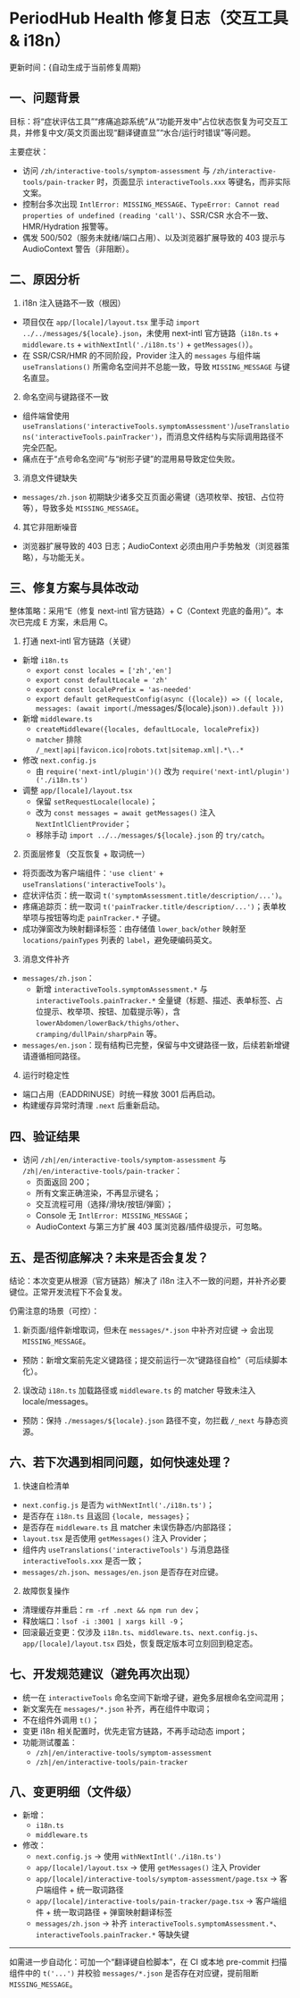 # PeriodHub Health 修复日志（交互工具 & i18n）

更新时间：{自动生成于当前修复周期}

## 一、问题背景

目标：将“症状评估工具”“疼痛追踪系统”从“功能开发中”占位状态恢复为可交互工具，并修复中文/英文页面出现“翻译键直显”“水合/运行时错误”等问题。

主要症状：
- 访问 `/zh/interactive-tools/symptom-assessment` 与 `/zh/interactive-tools/pain-tracker` 时，页面显示 `interactiveTools.xxx` 等键名，而非实际文案。
- 控制台多次出现 `IntlError: MISSING_MESSAGE`、`TypeError: Cannot read properties of undefined (reading 'call')`、SSR/CSR 水合不一致、HMR/Hydration 报警等。
- 偶发 500/502（服务未就绪/端口占用）、以及浏览器扩展导致的 403 提示与 AudioContext 警告（非阻断）。

## 二、原因分析

1) i18n 注入链路不一致（根因）
- 项目仅在 `app/[locale]/layout.tsx` 里手动 `import ../../messages/${locale}.json`，未使用 next-intl 官方链路（`i18n.ts` + `middleware.ts` + `withNextIntl('./i18n.ts')` + `getMessages()`）。
- 在 SSR/CSR/HMR 的不同阶段，Provider 注入的 `messages` 与组件端 `useTranslations()` 所需命名空间并不总能一致，导致 `MISSING_MESSAGE` 与键名直显。

2) 命名空间与键路径不一致
- 组件端曾使用 `useTranslations('interactiveTools.symptomAssessment')`/`useTranslations('interactiveTools.painTracker')`，而消息文件结构与实际调用路径不完全匹配。
- 痛点在于“点号命名空间”与“树形子键”的混用易导致定位失败。

3) 消息文件键缺失
- `messages/zh.json` 初期缺少诸多交互页面必需键（选项枚举、按钮、占位符等），导致多处 `MISSING_MESSAGE`。

4) 其它非阻断噪音
- 浏览器扩展导致的 403 日志；AudioContext 必须由用户手势触发（浏览器策略），与功能无关。

## 三、修复方案与具体改动

整体策略：采用“E（修复 next-intl 官方链路）+ C（Context 兜底的备用）”。本次已完成 E 方案，未启用 C。

1) 打通 next-intl 官方链路（关键）
- 新增 `i18n.ts`
  - `export const locales = ['zh','en']`
  - `export const defaultLocale = 'zh'`
  - `export const localePrefix = 'as-needed'`
  - `export default getRequestConfig(async ({locale}) => ({ locale, messages: (await import(`./messages/${locale}.json`)).default }))`
- 新增 `middleware.ts`
  - `createMiddleware({locales, defaultLocale, localePrefix})`
  - `matcher` 排除 `/_next|api|favicon.ico|robots.txt|sitemap.xml|.*\..*`
- 修改 `next.config.js`
  - 由 `require('next-intl/plugin')()` 改为 `require('next-intl/plugin')('./i18n.ts')`
- 调整 `app/[locale]/layout.tsx`
  - 保留 `setRequestLocale(locale)`；
  - 改为 `const messages = await getMessages()` 注入 `NextIntlClientProvider`；
  - 移除手动 `import ../../messages/${locale}.json` 的 `try/catch`。

2) 页面层修复（交互恢复 + 取词统一）
- 将页面改为客户端组件：`'use client'` + `useTranslations('interactiveTools')`。
- 症状评估页：统一取词 `t('symptomAssessment.title/description/...')`。
- 疼痛追踪页：统一取词 `t('painTracker.title/description/...')`；表单枚举项与按钮等均走 `painTracker.*` 子键。
- 成功弹窗改为映射翻译标签：由存储值 `lower_back`/`other` 映射至 `locations/painTypes` 列表的 `label`，避免硬编码英文。

3) 消息文件补齐
- `messages/zh.json`：
  - 新增 `interactiveTools.symptomAssessment.*` 与 `interactiveTools.painTracker.*` 全量键（标题、描述、表单标签、占位提示、枚举项、按钮、加载提示等），含 `lowerAbdomen/lowerBack/thighs/other`、`cramping/dullPain/sharpPain` 等。
- `messages/en.json`：现有结构已完整，保留与中文键路径一致，后续若新增键请遵循相同路径。

4) 运行时稳定性
- 端口占用（EADDRINUSE）时统一释放 3001 后再启动。
- 构建缓存异常时清理 `.next` 后重新启动。

## 四、验证结果

- 访问 `/zh|/en/interactive-tools/symptom-assessment` 与 `/zh|/en/interactive-tools/pain-tracker`：
  - 页面返回 200；
  - 所有文案正确渲染，不再显示键名；
  - 交互流程可用（选择/滑块/按钮/弹窗）；
  - Console 无 `IntlError: MISSING_MESSAGE`；
  - AudioContext 与第三方扩展 403 属浏览器/插件级提示，可忽略。

## 五、是否彻底解决？未来是否会复发？

结论：本次变更从根源（官方链路）解决了 i18n 注入不一致的问题，并补齐必要键位。正常开发流程下不会复发。

仍需注意的场景（可控）：
1) 新页面/组件新增取词，但未在 `messages/*.json` 中补齐对应键 → 会出现 `MISSING_MESSAGE`。
  - 预防：新增文案前先定义键路径；提交前运行一次“键路径自检”（可后续脚本化）。
2) 误改动 `i18n.ts` 加载路径或 `middleware.ts` 的 matcher 导致未注入 locale/messages。
  - 预防：保持 `./messages/${locale}.json` 路径不变，勿拦截 `/_next` 与静态资源。

## 六、若下次遇到相同问题，如何快速处理？

1) 快速自检清单
- `next.config.js` 是否为 `withNextIntl('./i18n.ts')`；
- 是否存在 `i18n.ts` 且返回 `{locale, messages}`；
- 是否存在 `middleware.ts` 且 matcher 未误伤静态/内部路径；
- `layout.tsx` 是否使用 `getMessages()` 注入 Provider；
- 组件内 `useTranslations('interactiveTools')` 与消息路径 `interactiveTools.xxx` 是否一致；
- `messages/zh.json`、`messages/en.json` 是否存在对应键。

2) 故障恢复操作
- 清理缓存并重启：`rm -rf .next && npm run dev`；
- 释放端口：`lsof -i :3001 | xargs kill -9`；
- 回滚最近变更：仅涉及 `i18n.ts`、`middleware.ts`、`next.config.js`、`app/[locale]/layout.tsx` 四处，恢复既定版本可立刻回到稳定态。

## 七、开发规范建议（避免再次出现）

- 统一在 `interactiveTools` 命名空间下新增子键，避免多层根命名空间混用；
- 新文案先在 `messages/*.json` 补齐，再在组件中取词；
- 不在组件外调用 `t()`；
- 变更 i18n 相关配置时，优先走官方链路，不再手动动态 import；
- 功能测试覆盖：
  - `/zh|/en/interactive-tools/symptom-assessment`
  - `/zh|/en/interactive-tools/pain-tracker`

## 八、变更明细（文件级）

- 新增：
  - `i18n.ts`
  - `middleware.ts`
- 修改：
  - `next.config.js` → 使用 `withNextIntl('./i18n.ts')`
  - `app/[locale]/layout.tsx` → 使用 `getMessages()` 注入 Provider
  - `app/[locale]/interactive-tools/symptom-assessment/page.tsx` → 客户端组件 + 统一取词路径
  - `app/[locale]/interactive-tools/pain-tracker/page.tsx` → 客户端组件 + 统一取词路径 + 弹窗映射翻译标签
  - `messages/zh.json` → 补齐 `interactiveTools.symptomAssessment.*`、`interactiveTools.painTracker.*` 等缺失键

---

如需进一步自动化：可加一个“翻译键自检脚本”，在 CI 或本地 pre-commit 扫描组件中的 `t('...')` 并校验 `messages/*.json` 是否存在对应键，提前阻断 `MISSING_MESSAGE`。


